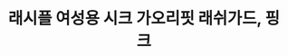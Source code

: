 ---
title: 래시플 여성용 시크 가오리핏 래쉬가드, 핑크
price: 19,800
stars: 4.5
reviews: (1300)
image_url: https://thumbnail7.coupangcdn.com/thumbnails/remote/230x230ex/image/product/image/vendoritem/2018/11/21/3535211278/5060429e-4b2b-4545-9468-40331b8cfd8d.jpg
---